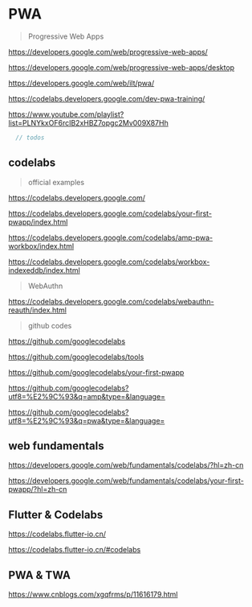 # PWA

> Progressive Web Apps

https://developers.google.com/web/progressive-web-apps/

https://developers.google.com/web/progressive-web-apps/desktop

https://developers.google.com/web/ilt/pwa/

https://codelabs.developers.google.com/dev-pwa-training/

https://www.youtube.com/playlist?list=PLNYkxOF6rcIB2xHBZ7opgc2Mv009X87Hh

```js
  // todos
```

## codelabs

> official examples

https://codelabs.developers.google.com/

https://codelabs.developers.google.com/codelabs/your-first-pwapp/index.html

https://codelabs.developers.google.com/codelabs/amp-pwa-workbox/index.html

https://codelabs.developers.google.com/codelabs/workbox-indexeddb/index.html

> WebAuthn

https://codelabs.developers.google.com/codelabs/webauthn-reauth/index.html

> github codes

https://github.com/googlecodelabs

https://github.com/googlecodelabs/tools

https://github.com/googlecodelabs/your-first-pwapp

https://github.com/googlecodelabs?utf8=%E2%9C%93&q=amp&type=&language=

https://github.com/googlecodelabs?utf8=%E2%9C%93&q=pwa&type=&language=

## web fundamentals

https://developers.google.com/web/fundamentals/codelabs/?hl=zh-cn

https://developers.google.com/web/fundamentals/codelabs/your-first-pwapp/?hl=zh-cn

## Flutter & Codelabs

https://codelabs.flutter-io.cn/

https://codelabs.flutter-io.cn/#codelabs

## PWA & TWA

https://www.cnblogs.com/xgqfrms/p/11616179.html


